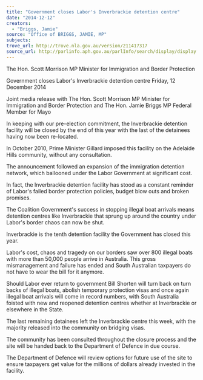 ```yaml
---
title: "Government closes Labor's Inverbrackie detention centre"
date: "2014-12-12"
creators:
  - "Briggs, Jamie"
source: "Office of BRIGGS, JAMIE, MP"
subjects:
trove_url: http://trove.nla.gov.au/version/211417317
source_url: http://parlinfo.aph.gov.au/parlInfo/search/display/display.w3p;query=Id%3A%22media/pressrel/3575102%22
---
```


 The Hon. Scott Morrison MP  Minister for Immigration and Border Protection   

 Government closes Labor's Inverbrackie  detention centre  Friday, 12 December 2014 

 Joint media release with The Hon. Scott Morrison MP Minister for Immigration  and Border Protection and The Hon. Jamie Briggs MP Federal Member for  Mayo 

 In keeping with our pre-election commitment, the Inverbrackie detention facility will  be closed by the end of this year with the last of the detainees having now been re-located. 

 In October 2010, Prime Minister Gillard imposed this facility on the Adelaide Hills  community, without any consultation. 

 The announcement followed an expansion of the immigration detention network,  which ballooned under the Labor Government at significant cost. 

 In fact, the Inverbrackie detention facility has stood as a constant reminder of Labor's  failed border protection policies, budget blow outs and broken promises. 

 The Coalition Government's success in stopping illegal boat arrivals means detention  centres like Inverbrackie that sprung up around the country under Labor's border  chaos can now be shut. 

 Inverbrackie is the tenth detention facility the Government has closed this year. 

 Labor's cost, chaos and tragedy on our borders saw over 800 illegal boats with more  than 50,000 people arrive in Australia. This gross mismanagement and failure has  ended and South Australian taxpayers do not have to wear the bill for it anymore. 

 Should Labor ever return to government Bill Shorten will turn back on turn backs of  illegal boats, abolish temporary protection visas and once again illegal boat arrivals  will come in record numbers, with South Australia foisted with new and reopened  detention centres whether at Inverbrackie or elsewhere in the State. 

 The last remaining detainees left the Inverbrackie centre this week, with the majority  released into the community on bridging visas. 

 The community has been consulted throughout the closure process and the site will  be handed back to the Department of Defence in due course. 

 The Department of Defence will review options for future use of the site to ensure  taxpayers get value for the millions of dollars already invested in the facility. 

 

